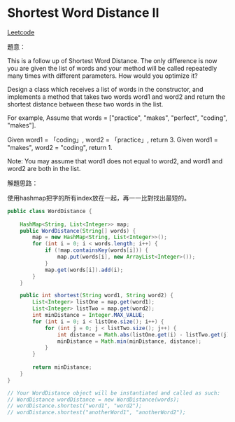 # Shortest Word Distance II

[Leetcode](https://leetcode.com/problems/shortest-word-distance-ii/)

題意：

This is a follow up of Shortest Word Distance. The only difference is now you are given the list of words and your method will be called repeatedly many times with different parameters. How would you optimize it?

Design a class which receives a list of words in the constructor, and implements a method that takes two words word1 and word2 and return the shortest distance between these two words in the list.

For example,
Assume that words = ["practice", "makes", "perfect", "coding", "makes"].

Given word1 = 「coding」, word2 = 「practice」, return 3.
Given word1 = "makes", word2 = "coding", return 1.

Note:
You may assume that word1 does not equal to word2, and word1 and word2 are both in the list.


解題思路：

使用hashmap把字的所有index放在一起，再一一比對找出最短的。

```java
public class WordDistance {
    
    HashMap<String, List<Integer>> map;
    public WordDistance(String[] words) {
        map = new HashMap<String, List<Integer>>();
        for (int i = 0; i < words.length; i++) {
            if (!map.containsKey(words[i])) {
                map.put(words[i], new ArrayList<Integer>());
            }
            map.get(words[i]).add(i);
        }
    }

    public int shortest(String word1, String word2) {
        List<Integer> listOne = map.get(word1);
        List<Integer> listTwo = map.get(word2);
        int minDistance = Integer.MAX_VALUE;
        for (int i = 0; i < listOne.size(); i++) {
            for (int j = 0; j < listTwo.size(); j++) {
                int distance = Math.abs(listOne.get(i) - listTwo.get(j));
                minDistance = Math.min(minDistance, distance);
            }
        }
        
        return minDistance;
    }
}

// Your WordDistance object will be instantiated and called as such:
// WordDistance wordDistance = new WordDistance(words);
// wordDistance.shortest("word1", "word2");
// wordDistance.shortest("anotherWord1", "anotherWord2");
```